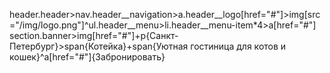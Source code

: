 header.header>nav.header__navigation>a.header__logo[href="#"]>img[src="/img/logo.png"]^ul.header__menu>li.header__menu-item*4>a[href="#"]
section.banner>img[href="#"]+p{Санкт-Петербург}>span{Котейка}+span{Уютная гостиница для котов и кошек}^a[href="#"]{Забронировать}  
